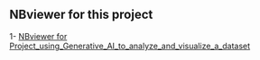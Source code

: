 <!-- GREETINGS SECTION -->
## NBviewer for this project

1- [NBviewer for Project_using_Generative_AI_to_analyze_and_visualize_a_dataset](https://nbviewer.org/github/i-Eslam-Hamza/Projects/blob/4f8b0c2ca268a79221d0560f48eccd5adb41a66b/Generative_AI_Project/Project_using_Generative_AI_to_analyze_and_visualize_a_dataset.ipynb)
